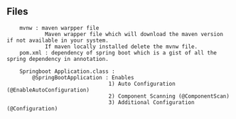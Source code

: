 ## Files	
				
		mvnw : maven warpper file
				Maven wrapper file which will download the maven version if not available in your system.
				If maven locally installed delete the mvnw file.
		pom.xml : dependency of spring boot which is a gist of all the spring dependency in annotation.
		
		Springboot Application.class : 
			@SpringBootApplication : Enables
									1) Auto Configuration (@EnableAutoConfiguration)
									2) Component Scanning (@ComponentScan)
									3) Additional Configuration (@Configuration)